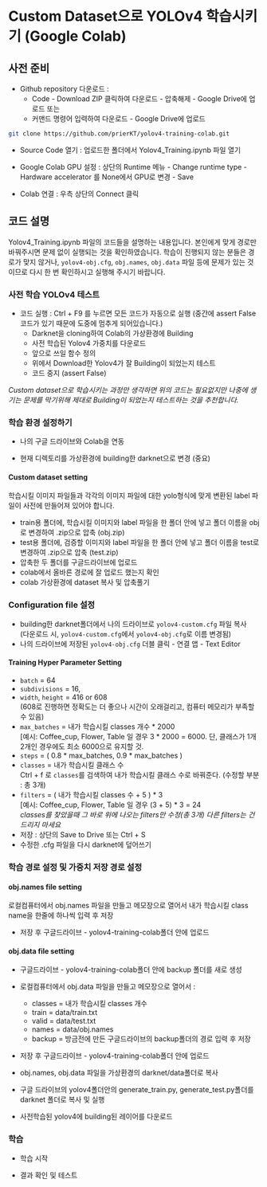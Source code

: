 # Custom Dataset으로 YOLOv4 학습시키기 (Google Colab)

## 사전 준비

* Github repository 다운로드 :
	* Code - Download ZIP 클릭하여 다운로드 - 압축해제 - Google Drive에 업로드 또는
	* 커맨드 명령어 입력하여 다운로드 - Google Drive에 업로드
```bash
git clone https://github.com/prierKT/yolov4-training-colab.git
```

* Source Code 열기 : 업로드한 폴더에서 Yolov4_Training.ipynb 파일 열기

* Google Colab GPU 설정 : 상단의 Runtime 메뉴 - Change runtime type - Hardware accelerator 를 None에서 GPU로 변경 - Save

* Colab 연결 : 우측 상단의 Connect 클릭

## 코드 설명
Yolov4_Training.ipynb 파일의 코드들을 설명하는 내용입니다. 본인에게 맞게 경로만 바꿔주시면 문제 없이 실행되는 것을 확인하였습니다. 학습이 진행되지 않는 분들은 경로가 맞지 않거나, `yolov4-obj.cfg`, `obj.names`, `obj.data` 파일 등에 문제가 있는 것이므로 다시 한 번 확인하시고 실행해 주시기 바랍니다.

### 사전 학습 YOLOv4 테스트

* 코드 실행 : Ctrl + F9 를 누르면 모든 코드가 자동으로 실행 (중간에 assert False 코드가 있기 때문에 도중에 멈추게 되어있습니다.)
	* Darknet을 cloning하여 Colab의 가상환경에 Building
	* 사전 학습된 Yolov4 가중치를 다운로드
	* 앞으로 쓰일 함수 정의
	* 위에서 Download한 Yolov4가 잘 Building이 되었는지 테스트
	* 코드 중지 (assert False)

*Custom dataset으로 학습시키는 과정만 생각하면 위의 코드는 필요없지만 나중에 생기는 문제를 막기위해 제대로 Building이 되었는지 테스트하는 것을 추천합니다.*

### 학습 환경 설정하기

* 나의 구글 드라이브와 Colab을 연동

* 현재 디렉토리를 가상환경에 building한 darknet으로 변경 (중요)

#### Custom dataset setting
학습시킬 이미지 파일들과 각각의 이미지 파일에 대한 yolo형식에 맞게 변환된 label 파일이 사전에 만들어져 있어야 합니다.
* train용 폴더에, 학습시킬 이미지와 label 파일을 한 폴더 안에 넣고 폴더 이름을 obj로 변경하여 .zip으로 압축 (obj.zip)
* test용 폴더에, 검증할 이미지와 label 파일을 한 폴더 안에 넣고 폴더 이름을 test로 변경하여 .zip으로 압축 (test.zip)
* 압축한 두 폴더를 구글드라이브에 업로드
* colab에서 올바른 경로에 잘 업로드 했는지 확인
* colab 가상환경에 dataset 복사 및 압축풀기


### Configuration file 설정 
* building한 darknet폴더에서 나의 드라이브로 `yolov4-custom.cfg` 파일 복사<br>
(다운로드 시, `yolov4-custom.cfg`에서 `yolov4-obj.cfg`로 이름 변경됨)
* 나의 드라이브에 저장된 `yolov4-obj.cfg` 더블 클릭 - 연결 앱 - Text Editor
#### Training Hyper Parameter Setting
* `batch` = 64
* `subdivisions` = 16,
* `width`, `height` = 416 or 608<br>
(608로 진행하면 정확도는 더 좋으나 시간이 오래걸리고, 컴퓨터 메모리가 부족할 수 있음)
* `max_batches` = 내가 학습시킬 classes 개수 * 2000<br>
[예시: Coffee_cup, Flower, Table 일 경우 3 * 2000 = 6000. 단, 클래스가 1개 2개인 경우에도 최소 6000으로 유지할 것.
* `steps` = ( 0.8 * max_batches, 0.9 * max_batches )
* `classes` = 내가 학습시킬 클래스 수<br>
Ctrl + f 로 `classes`를 검색하여 내가 학습시킬 클래스 수로 바꿔준다. (수정할 부분 : 총 3개)
* `filters` = ( 내가 학습시킬 classes 수 + 5 ) * 3<br>
[예시: Coffee_cup, Flower, Table 일 경우 (3 + 5) * 3 = 24<br>
*classes를 찾았을때 그 바로 위에 나오는 filters만 수정(총 3개) 다른 filters는 건드리지 마세요*
* 저장 : 상단의 Save to Drive 또는 Ctrl + S
* 수정한 .cfg 파일을 다시 darknet에 덮어쓰기

### 학습 경로 설정 및 가중치 저장 경로 설정
#### obj.names file setting
로컬컴퓨터에서 obj.names 파일을 만들고 메모장으로 열어서 내가 학습시킬 class name을 한줄에 하나씩 입력 후 저장
* 저장 후 구글드라이브 - yolov4-training-colab폴더 안에 업로드

#### obj.data file setting
* 구글드라이브 - yolov4-training-colab폴더 안에 backup 폴더를 새로 생성
* 로컬컴퓨터에서 obj.data 파일을 만들고 메모장으로 열어서 :
	* classes = 내가 학습시킬 classes 개수
	* train = data/train.txt
	* valid = data/test.txt
	* names = data/obj.names
	* backup = 방금전에 만든 구글드라이브의 backup폴더의 경로 입력 후 저장
* 저장 후 구글드라이브 - yolov4-training-colab폴더 안에 업로드

* obj.names, obj.data 파일을 가상환경의 darknet/data폴더로 복사

* 구글 드라이브의 yolov4폴더안의 generate_train.py, generate_test.py폴더를 darknet 폴더로 복사 및 실행

* 사전학습된 yolov4에 building된 레이어를 다운로드

### 학습

* 학습 시작

* 결과 확인 및 테스트